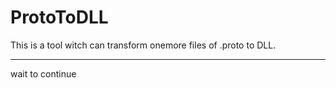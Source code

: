 # ProtoToDLL
This is a tool witch can transform onemore files of .proto to DLL.

----
wait to continue
